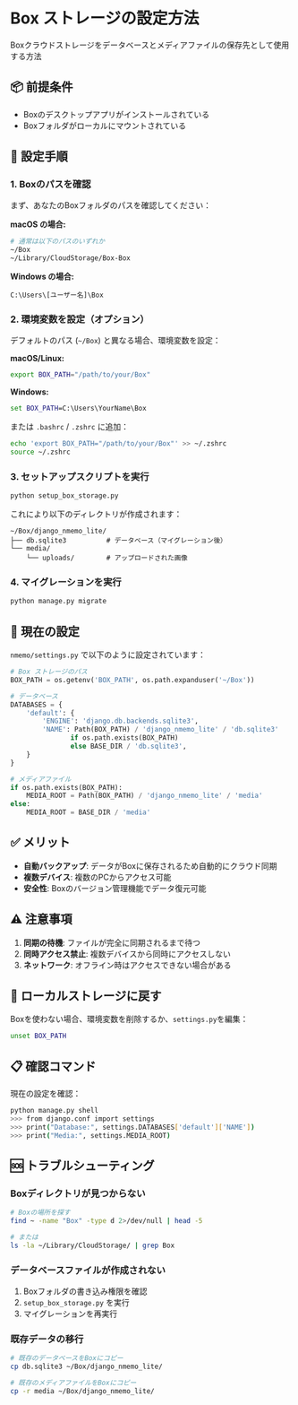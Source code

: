 # Box ストレージの設定方法

Boxクラウドストレージをデータベースとメディアファイルの保存先として使用する方法

## 📦 前提条件

- Boxのデスクトップアプリがインストールされている
- Boxフォルダがローカルにマウントされている

## 🔧 設定手順

### 1. Boxのパスを確認

まず、あなたのBoxフォルダのパスを確認してください：

**macOS の場合:**
```bash
# 通常は以下のパスのいずれか
~/Box
~/Library/CloudStorage/Box-Box
```

**Windows の場合:**
```
C:\Users\[ユーザー名]\Box
```

### 2. 環境変数を設定（オプション）

デフォルトのパス (`~/Box`) と異なる場合、環境変数を設定：

**macOS/Linux:**
```bash
export BOX_PATH="/path/to/your/Box"
```

**Windows:**
```cmd
set BOX_PATH=C:\Users\YourName\Box
```

または `.bashrc` / `.zshrc` に追加：
```bash
echo 'export BOX_PATH="/path/to/your/Box"' >> ~/.zshrc
source ~/.zshrc
```

### 3. セットアップスクリプトを実行

```bash
python setup_box_storage.py
```

これにより以下のディレクトリが作成されます：
```
~/Box/django_nmemo_lite/
├── db.sqlite3          # データベース（マイグレーション後）
└── media/
    └── uploads/        # アップロードされた画像
```

### 4. マイグレーションを実行

```bash
python manage.py migrate
```

## 📁 現在の設定

`nmemo/settings.py` で以下のように設定されています：

```python
# Box ストレージのパス
BOX_PATH = os.getenv('BOX_PATH', os.path.expanduser('~/Box'))

# データベース
DATABASES = {
    'default': {
        'ENGINE': 'django.db.backends.sqlite3',
        'NAME': Path(BOX_PATH) / 'django_nmemo_lite' / 'db.sqlite3' 
               if os.path.exists(BOX_PATH) 
               else BASE_DIR / 'db.sqlite3',
    }
}

# メディアファイル
if os.path.exists(BOX_PATH):
    MEDIA_ROOT = Path(BOX_PATH) / 'django_nmemo_lite' / 'media'
else:
    MEDIA_ROOT = BASE_DIR / 'media'
```

## ✅ メリット

- **自動バックアップ**: データがBoxに保存されるため自動的にクラウド同期
- **複数デバイス**: 複数のPCからアクセス可能
- **安全性**: Boxのバージョン管理機能でデータ復元可能

## ⚠️ 注意事項

1. **同期の待機**: ファイルが完全に同期されるまで待つ
2. **同時アクセス禁止**: 複数デバイスから同時にアクセスしない
3. **ネットワーク**: オフライン時はアクセスできない場合がある

## 🔄 ローカルストレージに戻す

Boxを使わない場合、環境変数を削除するか、`settings.py`を編集：

```bash
unset BOX_PATH
```

## 📋 確認コマンド

現在の設定を確認：

```bash
python manage.py shell
>>> from django.conf import settings
>>> print("Database:", settings.DATABASES['default']['NAME'])
>>> print("Media:", settings.MEDIA_ROOT)
```

## 🆘 トラブルシューティング

### Boxディレクトリが見つからない

```bash
# Boxの場所を探す
find ~ -name "Box" -type d 2>/dev/null | head -5

# または
ls -la ~/Library/CloudStorage/ | grep Box
```

### データベースファイルが作成されない

1. Boxフォルダの書き込み権限を確認
2. `setup_box_storage.py` を実行
3. マイグレーションを再実行

### 既存データの移行

```bash
# 既存のデータベースをBoxにコピー
cp db.sqlite3 ~/Box/django_nmemo_lite/

# 既存のメディアファイルをBoxにコピー
cp -r media ~/Box/django_nmemo_lite/
```


